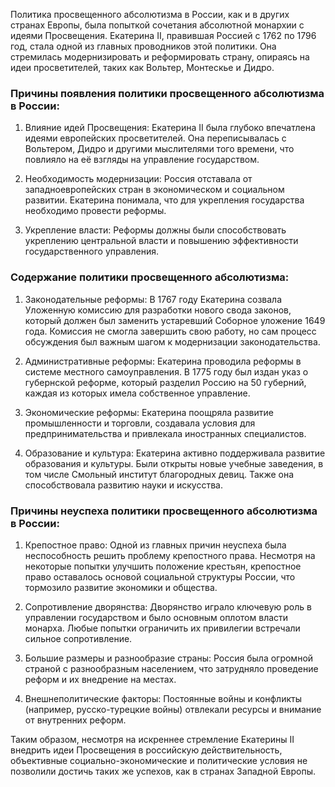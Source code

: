 Политика просвещенного абсолютизма в России, как и в других странах Европы, была попыткой сочетания абсолютной монархии с идеями Просвещения. Екатерина II, правившая Россией с 1762 по 1796 год, стала одной из главных проводников этой политики. Она стремилась модернизировать и реформировать страну, опираясь на идеи просветителей, таких как Вольтер, Монтескье и Дидро.

### Причины появления политики просвещенного абсолютизма в России:

1. Влияние идей Просвещения: Екатерина II была глубоко впечатлена идеями европейских просветителей. Она переписывалась с Вольтером, Дидро и другими мыслителями того времени, что повлияло на её взгляды на управление государством.

2. Необходимость модернизации: Россия отставала от западноевропейских стран в экономическом и социальном развитии. Екатерина понимала, что для укрепления государства необходимо провести реформы.

3. Укрепление власти: Реформы должны были способствовать укреплению центральной власти и повышению эффективности государственного управления.

### Содержание политики просвещенного абсолютизма:

1. Законодательные реформы: В 1767 году Екатерина созвала Уложенную комиссию для разработки нового свода законов, который должен был заменить устаревший Соборное уложение 1649 года. Комиссия не смогла завершить свою работу, но сам процесс обсуждения был важным шагом к модернизации законодательства.

2. Административные реформы: Екатерина проводила реформы в системе местного самоуправления. В 1775 году был издан указ о губернской реформе, который разделил Россию на 50 губерний, каждая из которых имела собственное управление.

3. Экономические реформы: Екатерина поощряла развитие промышленности и торговли, создавала условия для предпринимательства и привлекала иностранных специалистов.

4. Образование и культура: Екатерина активно поддерживала развитие образования и культуры. Были открыты новые учебные заведения, в том числе Смольный институт благородных девиц. Также она способствовала развитию науки и искусства.

### Причины неуспеха политики просвещенного абсолютизма в России:

1. Крепостное право: Одной из главных причин неуспеха была неспособность решить проблему крепостного права. Несмотря на некоторые попытки улучшить положение крестьян, крепостное право оставалось основой социальной структуры России, что тормозило развитие экономики и общества.

2. Сопротивление дворянства: Дворянство играло ключевую роль в управлении государством и было основным оплотом власти монарха. Любые попытки ограничить их привилегии встречали сильное сопротивление.

3. Большие размеры и разнообразие страны: Россия была огромной страной с разнообразным населением, что затрудняло проведение реформ и их внедрение на местах.

4. Внешнеполитические факторы: Постоянные войны и конфликты (например, русско-турецкие войны) отвлекали ресурсы и внимание от внутренних реформ.

Таким образом, несмотря на искреннее стремление Екатерины II внедрить идеи Просвещения в российскую действительность, объективные социально-экономические и политические условия не позволили достичь таких же успехов, как в странах Западной Европы.
